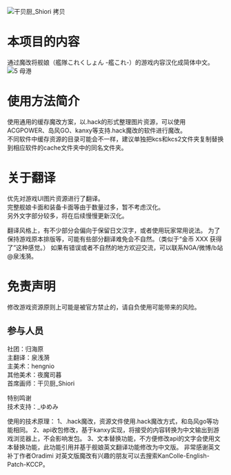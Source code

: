 ![干贝厨_Shiori 拷贝](https://github.com/user-attachments/assets/ee050bda-1371-42e7-a480-b25ea45015a8)
# 本项目的内容
通过魔改将舰娘（艦隊これくしょん -艦これ-）的游戏内容汉化成简体中文。
![5 母港](https://github.com/user-attachments/assets/6e607496-1ff5-4305-b1d2-a1918462e651)
# 使用方法简介
使用通用的缓存魔改方案，以.hack的形式整理图片资源，可以使用ACGPOWER、岛风GO、kanxy等支持.hack魔改的软件进行魔改。  
不同软件中缓存资源的目录可能会不一样，建议单独把kcs和kcs2文件夹复制替换到相应软件的cache文件夹中的同名文件夹。  

# 关于翻译
优先对游戏UI图片资源进行了翻译。  
完整舰娘卡面和装备卡面等由于数量过多，暂不考虑汉化。  
另外文字部分较多，将在后续慢慢更新汉化。

翻译风格上，有不少部分会偏向于保留日文汉字，或者使用玩家常用说法。
为了保持游戏原本排版等，可能有些部分翻译难免会不自然。（类似于“金币 XXX 获得了”这种感觉。）
如果有错误或者不自然的地方欢迎交流，可以联系NGA/微博/b站@泉浅漪。

# 免责声明
修改游戏资源原则上可能是被官方禁止的，请自负使用可能带来的风险。

## 参与人员
社团：归海原  
主翻译：泉浅漪  
主美术：hengnio  
其他美术：夜魔司暮  
首席画师：干贝厨_Shiori

特别鸣谢  
技术支持：_ゆめみ

使用的技术原理：
1、.hack魔改，资源文件使用.hack魔改方式，和岛风go等功能相同。 
2、api收包修改，基于kanxy实现，将接受的内容转换为中文输出到游戏浏览器上，不会影响发包。 
3、文本替换功能，不方便修改api的文字会使用文本替换功能，此功能引用并基于舰娘英文翻译功能修改为中文版。 
非常感谢英文补丁作者Oradimi 
对英文版魔改有兴趣的朋友可以去搜索KanColle-English-Patch-KCCP。 
